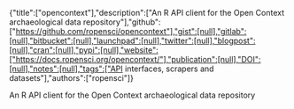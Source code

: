 {"title":["opencontext"],"description":["An R API client for the Open Context archaeological data repository"],"github":["https://github.com/ropensci/opencontext"],"gist":[null],"gitlab":[null],"bitbucket":[null],"launchpad":[null],"twitter":[null],"blogpost":[null],"cran":[null],"pypi":[null],"website":["https://docs.ropensci.org/opencontext/"],"publication":[null],"DOI":[null],"notes":[null],"tags":["API interfaces, scrapers and datasets"],"authors":["ropensci"]}

An R API client for the Open Context archaeological data repository